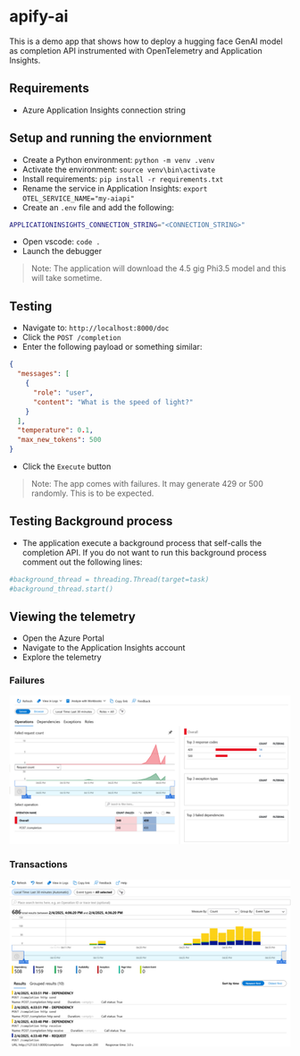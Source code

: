 # apify-ai

This is a demo app that shows how to deploy a hugging face GenAI model as completion API instrumented with OpenTelemetry and Application Insights.

## Requirements

- Azure Application Insights connection string

## Setup and running the enviornment

- Create a Python environment: `python -m venv .venv`
- Activate the environment: `source venv\bin\activate`
- Install requirements: `pip install -r requirements.txt`
- Rename the service in Application Insights: `export OTEL_SERVICE_NAME="my-aiapi"`
- Create an `.env` file and add the following:
```bash
APPLICATIONINSIGHTS_CONNECTION_STRING="<CONNECTION_STRING>"
```
- Open vscode: `code .`
- Launch the debugger

>Note: The application will download the 4.5 gig Phi3.5 model and this will take sometime.

## Testing

- Navigate to: `http://localhost:8000/doc`
- Click the `POST /completion`
- Enter the following payload or something similar:
```json
{
  "messages": [
    {
      "role": "user",
      "content": "What is the speed of light?"
    }
  ],
  "temperature": 0.1,
  "max_new_tokens": 500
}
```
- Click the `Execute` button

> Note: The app comes with failures. It may generate 429 or 500 randomly. This is to be expected.

## Testing Background process

- The application execute a background process that self-calls the completion API. If you do not want to run this background process comment out the following lines:

```python
#background_thread = threading.Thread(target=task)
#background_thread.start()
```

## Viewing the telemetry

- Open the Azure Portal
- Navigate to the Application Insights account
- Explore the telemetry

### Failures

![Screenshot of an Application Insights - Failures](images/screenshot-1.png)

### Transactions

![Screenshot of an Application Insights - Transactions](images/screenshot-2.png)